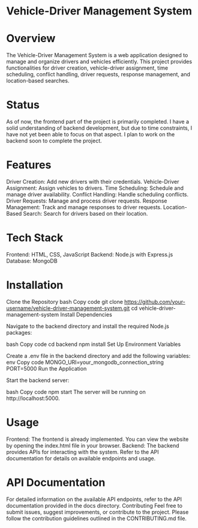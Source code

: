 # Vehicle-Driver Management System
# Overview
The Vehicle-Driver Management System is a web application designed to manage and organize drivers and vehicles efficiently. This project provides functionalities for driver creation, vehicle-driver assignment, time scheduling, conflict handling, driver requests, response management, and location-based searches.

# Status
As of now, the frontend part of the project is primarily completed. I have a solid understanding of backend development, but due to time constraints, I have not yet been able to focus on that aspect. I plan to work on the backend soon to complete the project.

# Features
Driver Creation: Add new drivers with their credentials.
Vehicle-Driver Assignment: Assign vehicles to drivers.
Time Scheduling: Schedule and manage driver availability.
Conflict Handling: Handle scheduling conflicts.
Driver Requests: Manage and process driver requests.
Response Management: Track and manage responses to driver requests.
Location-Based Search: Search for drivers based on their location.

# Tech Stack
Frontend: HTML, CSS, JavaScript
Backend: Node.js with Express.js
Database: MongoDB

# Installation
Clone the Repository
bash
Copy code
git clone https://github.com/your-username/vehicle-driver-management-system.git
cd vehicle-driver-management-system
Install Dependencies

Navigate to the backend directory and install the required Node.js packages:

bash
Copy code
cd backend
npm install
Set Up Environment Variables

Create a .env file in the backend directory and add the following variables:
env
Copy code
MONGO_URI=your_mongodb_connection_string
PORT=5000
Run the Application

Start the backend server:

bash
Copy code
npm start
The server will be running on http://localhost:5000.

# Usage
Frontend: The frontend is already implemented. You can view the website by opening the index.html file in your browser.
Backend: The backend provides APIs for interacting with the system. Refer to the API documentation for details on available endpoints and usage.
# API Documentation
For detailed information on the available API endpoints, refer to the API documentation provided in the docs directory.
Contributing
Feel free to submit issues, suggest improvements, or contribute to the project. Please follow the contribution guidelines outlined in the CONTRIBUTING.md file.
